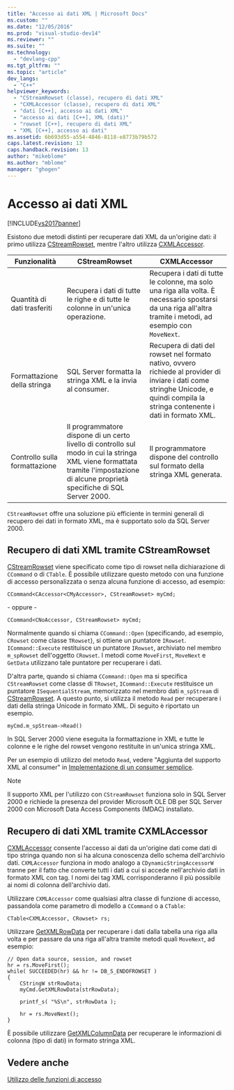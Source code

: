 ```yaml
---
title: "Accesso ai dati XML | Microsoft Docs"
ms.custom: ""
ms.date: "12/05/2016"
ms.prod: "visual-studio-dev14"
ms.reviewer: ""
ms.suite: ""
ms.technology: 
  - "devlang-cpp"
ms.tgt_pltfrm: ""
ms.topic: "article"
dev_langs: 
  - "C++"
helpviewer_keywords: 
  - "CStreamRowset (classe), recupero di dati XML"
  - "CXMLAccessor (classe), recupero di dati XML"
  - "dati [C++], accesso ai dati XML"
  - "accesso ai dati [C++], XML (dati)"
  - "rowset [C++], recupero di dati XML"
  - "XML [C++], accesso ai dati"
ms.assetid: 6b693d55-a554-4846-8118-e8773b79b572
caps.latest.revision: 13
caps.handback.revision: 13
author: "mikeblome"
ms.author: "mblome"
manager: "ghogen"
---
```

# Accesso ai dati XML
[!INCLUDE[vs2017banner](../../assembler/inline/includes/vs2017banner.md)]

Esistono due metodi distinti per recuperare dati XML da un'origine dati: il primo utilizza [CStreamRowset](../../data/oledb/cstreamrowset-class.md), mentre l'altro utilizza [CXMLAccessor](../../data/oledb/cxmlaccessor-class.md).  
  
|Funzionalità|CStreamRowset|CXMLAccessor|  
|------------------|-------------------|------------------|  
|Quantità di dati trasferiti|Recupera i dati di tutte le righe e di tutte le colonne in un'unica operazione.|Recupera i dati di tutte le colonne, ma solo una riga alla volta.  È necessario spostarsi da una riga all'altra tramite i metodi, ad esempio con `MoveNext`.|  
|Formattazione della stringa|SQL Server formatta la stringa XML e la invia al consumer.|Recupera di dati del rowset nel formato nativo, ovvero richiede al provider di inviare i dati come stringhe Unicode, e quindi compila la stringa contenente i dati in formato XML.|  
|Controllo sulla formattazione|Il programmatore dispone di un certo livello di controllo sul modo in cui la stringa XML viene formattata tramite l'impostazione di alcune proprietà specifiche di SQL Server 2000.|Il programmatore dispone del controllo sul formato della stringa XML generata.|  
  
 `CStreamRowset` offre una soluzione più efficiente in termini generali di recupero dei dati in formato XML, ma è supportato solo da SQL Server 2000.  
  
## Recupero di dati XML tramite CStreamRowset  
 [CStreamRowset](../../data/oledb/cstreamrowset-class.md) viene specificato come tipo di rowset nella dichiarazione di `CCommand` o di `CTable`.  È possibile utilizzare questo metodo con una funzione di accesso personalizzata o senza alcuna funzione di accesso, ad esempio:  
  
```  
CCommand<CAccessor<CMyAccessor>, CStreamRowset> myCmd;  
```  
  
 \- oppure \-  
  
```  
CCommand<CNoAccessor, CStreamRowset> myCmd;  
```  
  
 Normalmente quando si chiama `CCommand::Open` \(specificando, ad esempio, `CRowset` come classe `TRowset`\), si ottiene un puntatore `IRowset`.  `ICommand::Execute` restituisce un puntatore `IRowset`, archiviato nel membro `m_spRowset` dell'oggetto `CRowset`.  I metodi come `MoveFirst`, `MoveNext` e `GetData` utilizzano tale puntatore per recuperare i dati.  
  
 D'altra parte, quando si chiama `CCommand::Open` ma si specifica `CStreamRowset` come classe di `TRowset`, `ICommand::Execute` restituisce un puntatore `ISequentialStream`, memorizzato nel membro dati `m_spStream` di [CStreamRowset](../../data/oledb/cstreamrowset-class.md).  A questo punto, si utilizza il metodo `Read` per recuperare i dati della stringa Unicode in formato XML.  Di seguito è riportato un esempio.  
  
```  
myCmd.m_spStream->Read()  
```  
  
 In SQL Server 2000 viene eseguita la formattazione in XML e tutte le colonne e le righe del rowset vengono restituite in un'unica stringa XML.  
  
 Per un esempio di utilizzo del metodo `Read`, vedere "Aggiunta del supporto XML al consumer" in [Implementazione di un consumer semplice](../../data/oledb/implementing-a-simple-consumer.md).  
  
> [!NOTE]
>  Il supporto XML per l'utilizzo con `CStreamRowset` funziona solo in SQL Server 2000 e richiede la presenza del provider Microsoft OLE DB per SQL Server 2000 con Microsoft Data Access Components \(MDAC\) installato.  
  
## Recupero di dati XML tramite CXMLAccessor  
 [CXMLAccessor](../../data/oledb/cxmlaccessor-class.md) consente l'accesso ai dati da un'origine dati come dati di tipo stringa quando non si ha alcuna conoscenza dello schema dell'archivio dati.  `CXMLAccessor` funziona in modo analogo a `CDynamicStringAccessorW` tranne per il fatto che converte tutti i dati a cui si accede nell'archivio dati in formato XML con tag.  I nomi dei tag XML corrisponderanno il più possibile ai nomi di colonna dell'archivio dati.  
  
 Utilizzare `CXMLAccessor` come qualsiasi altra classe di funzione di accesso, passandola come parametro di modello a `CCommand` o a `CTable`:  
  
```  
CTable<CXMLAccessor, CRowset> rs;  
```  
  
 Utilizzare [GetXMLRowData](../../data/oledb/cxmlaccessor-getxmlrowdata.md) per recuperare i dati dalla tabella una riga alla volta e per passare da una riga all'altra tramite metodi quali `MoveNext`, ad esempio:  
  
```  
// Open data source, session, and rowset  
hr = rs.MoveFirst();  
while( SUCCEEDED(hr) && hr != DB_S_ENDOFROWSET )  
{  
    CStringW strRowData;  
    myCmd.GetXMLRowData(strRowData);  
  
    printf_s( "%S\n", strRowData );  
  
    hr = rs.MoveNext();  
}  
```  
  
 È possibile utilizzare [GetXMLColumnData](../../data/oledb/cxmlaccessor-getxmlcolumndata.md) per recuperare le informazioni di colonna \(tipo di dati\) in formato stringa XML.  
  
## Vedere anche  
 [Utilizzo delle funzioni di accesso](../../data/oledb/using-accessors.md)